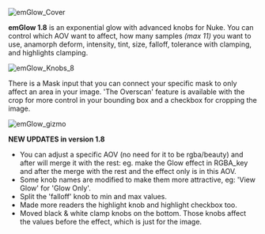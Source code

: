 ![emGlow_Cover](https://github.com/user-attachments/assets/5994e88b-3618-4e13-bd43-adcedaabdfbf)

**emGlow 1.8** is an exponential glow with advanced knobs for Nuke. You can control which AOV want to affect, how many samples _(max 11)_ you want to use, anamorph deform, intensity, tint, size, falloff, tolerance with clamping, and highlights clamping.

![emGlow_Knobs_8](https://github.com/user-attachments/assets/f405463e-1978-4529-8852-54d4c7671970)

There is a Mask input that you can connect your specific mask to only affect an area in your image. 'The Overscan' feature is available with the crop for more control in your bounding box and a checkbox for cropping the image.

![emGlow_gizmo](https://github.com/user-attachments/assets/9e6e8bfe-5bf3-4ad5-9224-50cd76003462)

**NEW UPDATES in version 1.8**
- You can adjust a specific AOV (no need for it to be rgba/beauty) and after will merge it with the rest: eg. make the Glow effect in RGBA_key and after the merge with the rest and the effect only is in this AOV.
- Some knob names are modified to make them more attractive, eg: 'View Glow' for 'Glow Only'.
- Split the 'falloff' knob to min and max values.
- Made more readers the highlight knob and highlight checkbox too.
- Moved black & white clamp knobs on the bottom. Those knobs affect the values before the effect, which is just for the image. 
